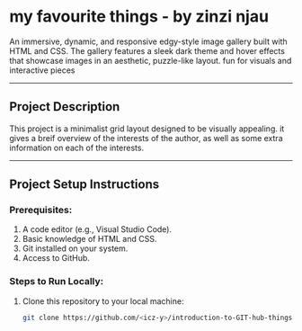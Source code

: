 # my favourite things - by zinzi njau

An immersive, dynamic, and responsive edgy-style image gallery built with HTML and CSS. The gallery features a sleek dark theme and hover effects that showcase images in an aesthetic, puzzle-like layout. fun for visuals and interactive pieces

---

## Project Description

This project is a minimalist grid layout designed to be visually appealing. it gives a breif overview of the interests of the author, as well as some extra information on each of the interests.

---

## Project Setup Instructions

### Prerequisites:
1. A code editor (e.g., Visual Studio Code).
2. Basic knowledge of HTML and CSS.
3. Git installed on your system.
4. Access to GitHub.

### Steps to Run Locally:
1. Clone this repository to your local machine:
   ```bash
   git clone https://github.com/<icz-y>/introduction-to-GIT-hub-things>.git
